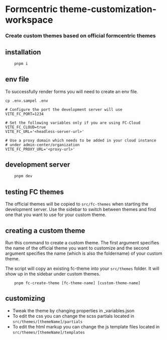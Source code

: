 # Formcentric theme-customization-workspace
### Create custom themes based on official formcentric themes

## installation

```bash
    pnpm i
```
## env file
To successfully render forms you will need to create an env file.
```
cp .env.sampel .env
```

```
# Configure the port the development server will use
VITE_FC_PORT=1234

# Set the following variables only if you are using FC-Cloud
VITE_FC_CLOUD=true
VITE_FC_URL='<headless-server-url>'

# Use a proxy domain which needs to be added in your cloud instance 
# under admin-center/organization
VITE_FC_PROXY_URL='<proxy-url>'
```

## development server
```bash
    pnpm dev
```

## testing FC themes
The official themes will be copied to ```src/fc-themes``` when starting the development server. Use the sidebar to switch between themes and find one that you want to use for your custom theme.

## creating a custom theme
Run this command to create a custom theme. The first argument specifies the name of the official theme you want to customize and the second argument specifies the name (which is also the foldername) of your custom theme. 

The script will copy an existing fc-theme into your ```src/themes``` folder. It will show up in the sidebar under custom themes.

```
    pnpm fc-create-theme [fc-theme-name] [custom-theme-name]
```

## customizing
- Tweak the theme by changing properties in _variables.json 
- To edit the css you can change the scss partials located in ```src/themes/[themeName]/partials``` 
- To edit the html markup you can change the js template files located in ```src/themes/[themeName]/templates```
